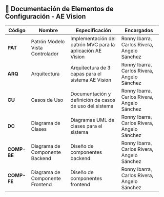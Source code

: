 ## 📌 Documentación de Elementos de Configuración - AE Vision

| **Código**  | **Nombre**                         | **Especificación**                                                   | **Encargados** |
|-------------|------------------------------------|-----------------------------------------------------------------------|----------------|
| **PAT**     | Patrón Modelo Vista Controlador    | Implementación del patrón MVC para la aplicación AE Vision           | Ronny Ibarra, Carlos Rivera, Angelo Sánchez |
| **ARQ**     | Arquitectura                       | Arquitectura de 3 capas para el sistema AE Vision                     | Ronny Ibarra, Carlos Rivera, Angelo Sánchez |
| **CU**      | Casos de Uso                       | Documentación y definición de casos de uso del sistema                | Ronny Ibarra, Carlos Rivera, Angelo Sánchez |
| **DC**      | Diagrama de Clases                 | Diagramas UML de clases para el sistema                               | Ronny Ibarra, Carlos Rivera, Angelo Sánchez |
| **COMP-BE** | Diagrama de Componente Backend     | Diseño de componentes backend                                         | Ronny Ibarra, Carlos Rivera, Angelo Sánchez |
| **COMP-FE** | Diagrama de Componente Frontend    | Diseño de componentes frontend                                        | Ronny Ibarra, Carlos Rivera, Angelo Sánchez |
